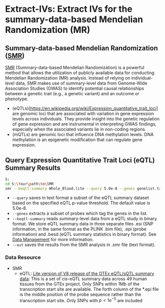 # Extract-IVs: Extract IVs for the summary-data-based Mendelian Randomization (MR)

## Summary-data-based Mendelian Randomization ([SMR](https://yanglab.westlake.edu.cn/software/smr/#Overview))
[SMR](https://yanglab.westlake.edu.cn/software/smr/#Overview) (Summary-data-based Mendelian Randomization) is a powerful method that allows the utilization of publicly available data for conducting Mendelian Randomization (MR) analysis. Instead of relying on individual-level data, SMR makes use of summary-level data from Genome-Wide Association Studies (GWAS) to identify potential causal relationships between a genetic trait (e.g., a genetic variant) and an outcome or phenotype.

- (eQTLs)[https://en.wikipedia.org/wiki/Expression_quantitative_trait_loci] are genomic loci that are associated with variation in gene expression levels across individuals. They provide insight into the genetic regulation of gene expression and are instrumental in interpreting GWAS findings, especially when the associated variants lie in non-coding regions.
- (mQTLs) are genomic loci that influence DNA methylation levels. DNA methylation is an epigenetic modification that can regulate gene expression.

## Query Expression Quantitative Trait Loci (eQTL) Summary Results
```bash
S:
cd S:\Your\path\to\SMR
smr --beqtl-summary Whole_Blood.lite --query 5.0e-8 --genes genelist.txt --out myquery_lite
```

- `--query` saves in text format a subset of the eQTL summary dataset based on the specified eQTL p-value threshold. The default value is 5.0e-8.
- `--genes` extracts a subset of probes which tag the genes in the list.
- `--beqtl-summary` reads summary-level data from a eQTL study in binary format. We store eQTL summary data in three separate files .esi (SNP information, in the same format as the PLINK .bim file), .epi (probe information) and .besd (eQTL summary statistics in binary format). See [Data Management](https://yanglab.westlake.edu.cn/software/smr/#DataManagement) for more information.
- `--out` saves the results from the SMR analysis in .smr file (text format).

### Data Resource
- SMR
  - eQTL: [Lite version of V8 release of the GTEx eQTL/sQTL summary data](https://www.science.org/doi/10.1126/science.aaz1776?url_ver=Z39.88-2003&rfr_id=ori:rid:crossref.org&rfr_dat=cr_pub%20%200pubmed): This is a set of cis-eQTL summary data across 49 human tissues from the GTEx project. Only SNPs within 1Mb of the transcription start site are available. The forth column of the *.epi file is the middle position of the probe sequence rather than the transcription start site. Only SNPs with $p < 1e^{-5}$ are included

